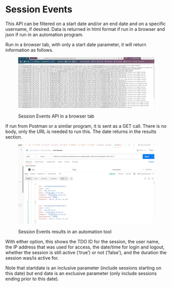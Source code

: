 # Session Events

This API can be filtered on a start date and/or an end date and on a specific username, if desired.  Data is returned in html format if run in a browser and json if run in an automation program.

&#x20;Run in a browser tab, with only a start date parameter, it will return information as follows.

&#x20;&#x20;

<figure><img src="../../../../../.gitbook/assets/image (28).png" alt=""><figcaption><p>Session Events API in a browser tab</p></figcaption></figure>

&#x20; If run from Postman or a similar program, it is sent as a GET call.  There is no body, only the URL is needed to run this.  The date returns in the results section.

&#x20;&#x20;

<figure><img src="../../../../../.gitbook/assets/image (29).png" alt=""><figcaption><p>Session Events results in an automation tool</p></figcaption></figure>

&#x20; With either option, this shows the TDO ID for the session, the user name, the IP address that was used for access, the date/time for login and logout, whether the session is still active (‘true’) or not (‘false’), and the duration the session was/is active for.

&#x20;Note that startdate is an inclusive parameter (include sessions starting on this date) but end date is an exclusive parameter (only include sessions ending prior to this date).
